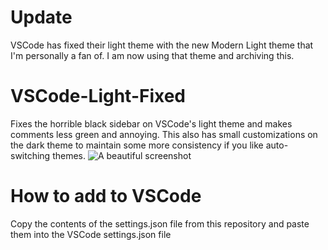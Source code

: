 # Update
VSCode has fixed their light theme with the new Modern Light theme that I'm personally a fan of. I am now using that theme and archiving this.
# VSCode-Light-Fixed
Fixes the horrible black sidebar on VSCode's light theme and makes comments less green and annoying. This also has small customizations on the dark theme to maintain some more consistency if you like auto-switching themes.
![A beautiful screenshot](LightThemeFixed.png)

# How to add to VSCode
Copy the contents of the settings.json file from this repository and paste them into the VSCode settings.json file

